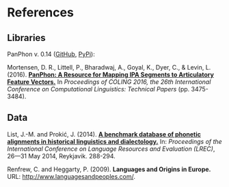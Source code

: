 # References

## Libraries

PanPhon v. 0.14 ([GitHub](https://github.com/dmort27/panphon), [PyPi](https://pypi.org/project/panphon/)):

Mortensen, D. R., Littell, P., Bharadwaj, A., Goyal, K., Dyer, C., & Levin, L. (2016). [**PanPhon: A Resource for Mapping IPA Segments to Articulatory Feature Vectors.**](https://www.aclweb.org/anthology/C/C16/C16-1328.pdf) In *Proceedings of COLING 2016, the 26th International Conference on Computational Linguistics: Technical Papers* (pp. 3475-3484).

## Data

List, J.-M. and Prokić, J. (2014). [**A benchmark database of phonetic alignments in historical linguistics and dialectology.**](https://pdfs.semanticscholar.org/4bd4/0ed75369e07756b338f81a9c9529e207e279.pdf) In: *Proceedings of the International Conference on Language Resources and Evaluation (LREC)*, 26—31 May 2014, Reykjavik. 288-294.

Renfrew, C. and Heggarty, P. (2009). **Languages and Origins in Europe.** URL: http://www.languagesandpeoples.com/.